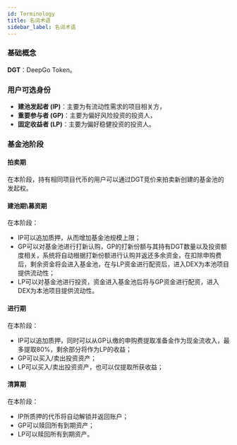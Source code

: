```yaml
---
id: Terminology
title: 名词术语
sidebar_label: 名词术语
---
```


### 基础概念
**DGT**：DeepGo Token。
### 用户可选身份

- **建池发起者 (IP)**：主要为有流动性需求的项目相关方，
- **重要参与者 (GP)**：主要为偏好风险投资的投资人，
- **固定收益者 (LP)**：主要为偏好稳健投资的投资人。
### 基金池阶段
#### 拍卖期
在本阶段，持有相同项目代币的用户可以通过DGT竞价来拍卖新创建的基金池的发起权。
#### 建池期\募资期
在本阶段：

- IP可以追加质押，从而增加基金池规模上限；
- GP可以对基金池进行打新认购，GP的打新份额与其持有DGT数量以及投资额度相关，系统将自动根据打新份额进行认购并返还多余资金，在扣除申购费后，剩余资金将会进入基金池，在与LP资金进行配资后，进入DEX为本池项目提供流动性；
- LP可以对基金池进行投资，资金进入基金池后将与GP资金进行配资，进入DEX为本池项目提供流动性。
#### 进行期
在本阶段：

- IP可以追加质押，同时可以从GP认缴的申购费提取准备金作为现金流收入，最多提取80%，剩余部分将作为LP的收益；
- GP可以买入/卖出投资资产；
- LP可以买入/卖出投资资产，也可以仅提取所获收益；
#### 清算期
在本阶段：

- IP所质押的代币将自动解锁并返回账户；
- GP可以赎回所有到期资产；
- LP可以赎回所有到期资产。

